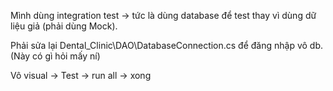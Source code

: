 Mình dùng integration test -> tức là dùng database để test thay vì dùng dữ liệu giả (phải dùng Mock).

Phải sửa lại Dental_Clinic\DAO\DatabaseConnection.cs để đăng nhập vô db.
(Này có gì hỏi mấy ní)

Vô visual -> Test -> run all -> xong